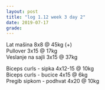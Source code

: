 ```yaml
---
layout: post
title: "log 1.12 week 3 day 2"
date: 2019-07-17
grade:
---
```



Lat mašina 8x8 @ 45kg (+)  
Pullover 3x15 @ 17kg   
Veslanje na sajli 3x15 @ 37kg    

Biceps curls - sipka 4x12-15 @ 10kg   
Biceps curls - bucice 4x15 @ 6kg     
Pregib sipkom - podhvat 4x20 @ 10kg    
